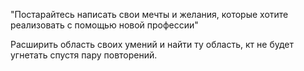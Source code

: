"Постарайтесь написать свои мечты и желания, которые хотите реализовать с помощью новой профессии"

Расширить область своих умений и найти ту область, кт не будет угнетать спустя пару повторений.